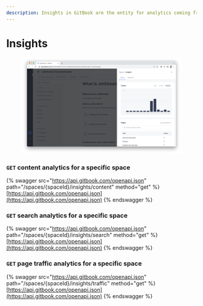 ```yaml
---
description: Insights in GitBook are the entity for analytics coming from a site.
---
```


# Insights

<figure><img src="../../../.gitbook/assets/Insights.png" alt=""><figcaption></figcaption></figure>

### `GET` content analytics for a specific space

{% swagger src="https://api.gitbook.com/openapi.json" path="/spaces/{spaceId}/insights/content" method="get" %}
[https://api.gitbook.com/openapi.json](https://api.gitbook.com/openapi.json)
{% endswagger %}

### `GET` search analytics for a specific space

{% swagger src="https://api.gitbook.com/openapi.json" path="/spaces/{spaceId}/insights/search" method="get" %}
[https://api.gitbook.com/openapi.json](https://api.gitbook.com/openapi.json)
{% endswagger %}

### `GET` page traffic analytics for a specific space

{% swagger src="https://api.gitbook.com/openapi.json" path="/spaces/{spaceId}/insights/traffic" method="get" %}
[https://api.gitbook.com/openapi.json](https://api.gitbook.com/openapi.json)
{% endswagger %}
